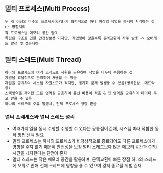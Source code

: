 ## 멀티 프로세스(Multi Process)
```
두 개 이상의 다수의 프로세서(CPU)가 협력적으로 하나 이상의 작업을 동시에 처리하는 것 👉 병렬처리
각 프로세스별 메모리 공간 필요
독립된 구조로 인한 안전성보장 되지만, 작업량이 많을수록 문맥교환이 자주 발생 -> 오버헤드 발생 및 성능저하
```

## 멀티 스레드(Multi Thread)
```
하나의 프로세스에 여러 스레드로 자원을 공유하여 작업을 나누어 수행하는 것
자원을 효율적으로 관리하여 사용할 수 있음
자원을 공유하여 시스템 자원소모가 적지만, 동기화 문제 발생할 수 있음(병목현상, 데드락등)
스택영역을 제외한 모든 영역을 공융하여 통신 비용이 적음 & 힙 영역을 공유하여 데이터 주고 받을 수 있음
하나의 스레드에 오류 발생시, 전체 프로세스 영향 받음
```

### 멀티 프레세스와 멀티 스레드 정리
- 여러가지 일을 동시 수행할 수행할 수 있다는 공통점이 존재, 시스템 따라 적합한 동작 방법 선택 필요
- 멀티 프로세스는 하나의 프로세스가 비정상적으로 종료되어도 다른 프로세스에게 영향을 주지 않기 때문에 안전성을 보장
  멀티 스레드보다 많은 메모리 공간과 CPU시간을 차지한다는 단점이 존재
- 멀티 스레드는 작은 메모리 공간을 활용하며, 문맥교환이 빠른 장점
  하나의 스레드에 오류로 인해 전체 스레드에 영향을 줄 수 있으며 강제 종료될 위험 존재
